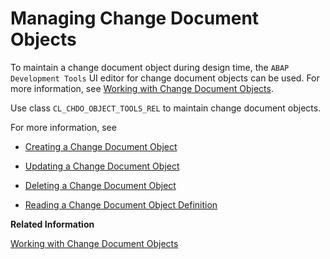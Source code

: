 <!-- loio0d84bb3081754de191919980ef9c01ac -->

# Managing Change Document Objects

To maintain a change document object during design time, the `ABAP Development Tools` UI editor for change document objects can be used. For more information, see [Working with Change Document Objects](https://help.sap.com/docs/SAP_S4HANA_CLOUD/25cf71e63940453397a32dc2b7676947/0cbc42d5cfbe47f283f544faf84f0cad.html).

Use class `CL_CHDO_OBJECT_TOOLS_REL` to maintain change document objects.

For more information, see

-   [Creating a Change Document Object](creating-a-change-document-object-63cb1c0.md)

-   [Updating a Change Document Object](updating-a-change-document-object-188e1b7.md)

-   [Deleting a Change Document Object](deleting-a-change-document-object-a30fb84.md)

-   [Reading a Change Document Object Definition](reading-a-change-document-object-definition-798cf04.md)


**Related Information**  


[Working with Change Document Objects](https://help.sap.com/docs/SAP_S4HANA_CLOUD/25cf71e63940453397a32dc2b7676947/0cbc42d5cfbe47f283f544faf84f0cad.html)

